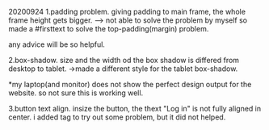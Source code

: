 20200924
1.padding problem.
giving padding to main frame, the whole frame height gets bigger.
--> not able to solve the problem by myself so made a #firsttext to solve the top-padding(margin) problem.

any advice will be so helpful.

2.box-shadow.
size and the width od the box shadow is differed from desktop to tablet.
->made a different style for the tablet box-shadow.

*my laptop(and monitor) does not show the perfect design output for the website. so not sure this is working well.

3.button text align.
insize the button, the thext "Log in" is not fully aligned in center.
i added <span> tag to try out some problem, but it did not helped.

